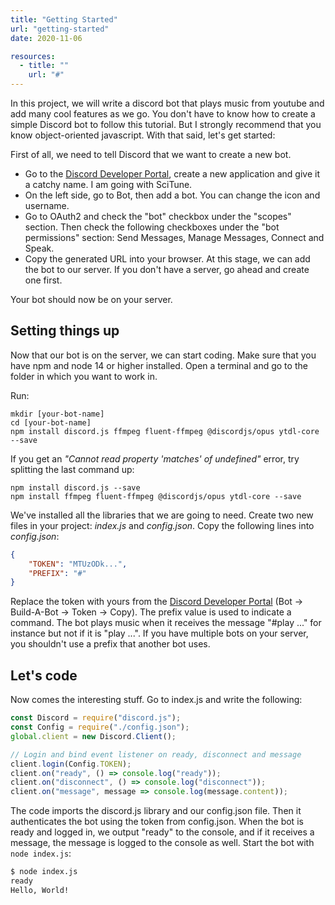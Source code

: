 ```yaml
---
title: "Getting Started"
url: "getting-started"
date: 2020-11-06

resources:
  - title: ""
    url: "#"
---
```


In this project, we will write a discord bot that plays music from youtube and add many cool features as we go. You don't have to know how to create a simple Discord bot to follow this tutorial. But I strongly recommend that you know object-oriented javascript. With that said, let's get started:


First of all, we need to tell Discord that we want to create a new bot. 
- Go to the [Discord Developer Portal](https://discord.com/developers/applications), create a new application and give it a catchy name. I am going with SciTune. 
- On the left side, go to Bot, then add a bot. You can change the icon and username.
- Go to OAuth2 and check the "bot" checkbox under the "scopes" section. Then check the following checkboxes under the "bot permissions" section: Send Messages, Manage Messages, Connect and Speak.
- Copy the generated URL into your browser. At this stage, we can add the bot to our server. If you don't have a server, go ahead and create one first.

Your bot should now be on your server.

## Setting things up
Now that our bot is on the server, we can start coding. Make sure that you have npm and node 14 or higher installed. Open a terminal and go to the folder in which you want to work in.

Run:
```batch
mkdir [your-bot-name]
cd [your-bot-name]
npm install discord.js ffmpeg fluent-ffmpeg @discordjs/opus ytdl-core --save
```
If you get an *"Cannot read property 'matches' of undefined"* error, try splitting the last command up:
```batch
npm install discord.js --save
npm install ffmpeg fluent-ffmpeg @discordjs/opus ytdl-core --save
```

We've installed all the libraries that we are going to need. Create two new files in your project: *index.js* and *config.json*. Copy the following lines into *config.json*:
```json
{
	"TOKEN": "MTUzODk...",
	"PREFIX": "#"
}
```
Replace the token with yours from the [Discord Developer Portal](https://discord.com/developers/applications) (Bot -> Build-A-Bot -> Token -> Copy). The prefix value is used to indicate a command. The bot plays music when it receives the message "#play ..." for instance but not if it is "play ...". If you have multiple bots on your server, you shouldn't use a prefix that another bot uses.

## Let's code
Now comes the interesting stuff. Go to index.js and write the following:
```js
const Discord = require("discord.js");
const Config = require("./config.json");
global.client = new Discord.Client();

// Login and bind event listener on ready, disconnect and message
client.login(Config.TOKEN);
client.on("ready", () => console.log("ready"));
client.on("disconnect", () => console.log("disconnect"));
client.on("message", message => console.log(message.content));
```
The code imports the discord.js library and our config.json file. Then it authenticates the bot using the token from config.json. When the bot is ready and logged in, we output "ready" to the console, and if it receives a message, the message is logged to the console as well. Start the bot with `node index.js`:
```bash
$ node index.js 
ready
Hello, World!
```
